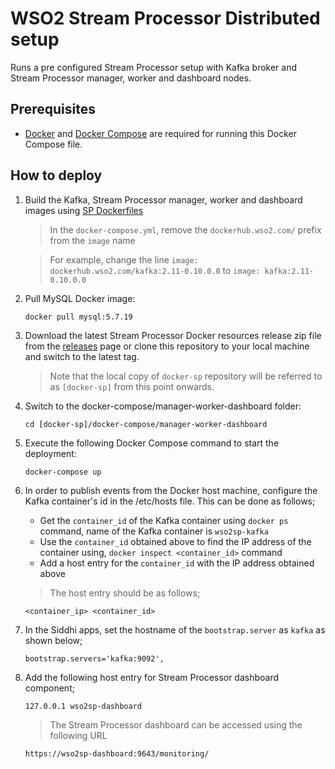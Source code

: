 # WSO2 Stream Processor Distributed setup

Runs a pre configured Stream Processor setup with Kafka broker and Stream Processor manager, worker and dashboard nodes.

## Prerequisites

 * [Docker](https://www.docker.com/get-docker) and [Docker Compose](https://docs.docker.com/compose/install/#install-compose) are required for running this Docker Compose file.

## How to deploy

  1. Build the Kafka, Stream Processor manager, worker and dashboard images using [SP Dockerfiles](../../dockerfiles/README.md)

     > In the `docker-compose.yml`, remove the `dockerhub.wso2.com/` prefix from the `image` name

     > For example, change the line `image: dockerhub.wso2.com/kafka:2.11-0.10.0.0` to `image: kafka:2.11-0.10.0.0`

  2. Pull MySQL Docker image:
     ```
     docker pull mysql:5.7.19
     ```

  3. Download the latest Stream Processor Docker resources release zip file from the [releases](https://github.com/wso2/docker-sp/releases) page or clone this repository to your local machine and switch to the latest tag.
  
     > Note that the local copy of `docker-sp` repository will be referred to as `[docker-sp]` from this point onwards.

  4. Switch to the docker-compose/manager-worker-dashboard folder:
     ```
     cd [docker-sp]/docker-compose/manager-worker-dashboard
     ```

  5. Execute the following Docker Compose command to start the deployment:
     ```
     docker-compose up
     ```

  6. In order to publish events from the Docker host machine, configure the Kafka container's id in the /etc/hosts file. This can be done as follows;
     - Get the `container_id` of the Kafka container using `docker ps` command, name of the Kafka container is `wso2sp-kafka`
     - Use the `container_id` obtained above to find the IP address of the container using, `docker inspect <container_id>` command
     - Add a host entry for the `container_id` with the IP address obtained above

     > The host entry should be as follows;

     ```
     <container_ip> <container_id>
     ```

  7. In the Siddhi apps, set the hostname of the `bootstrap.server` as `kafka` as shown below;
     ```
     bootstrap.servers='kafka:9092',
     ```

  8. Add the following host entry for Stream Processor dashboard component;
      ```
      127.0.0.1 wso2sp-dashboard
      ```
      > The Stream Processor dashboard can be accessed using the following URL
      ```
      https://wso2sp-dashboard:9643/monitoring/
      ```